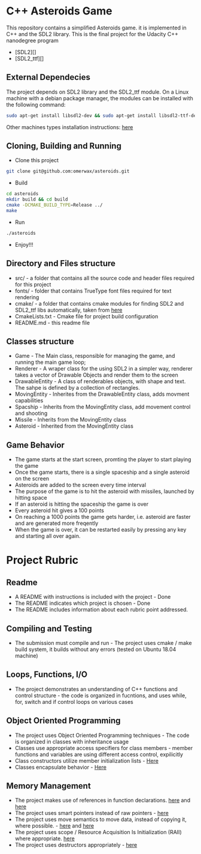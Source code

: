 # C++ Asteroids Game

This repository contains a simplified Asteroids game.
it is implemented in C++ and the SDL2 library.
This is the final project for the Udacity C++ nanodegree program

- [SDL2][]
- [SDL2_ttf][]

## External Dependecies

The project depends on SDL2 library and the SDL2_ttf module.
On a Linux machine with a debian package manager,
the modules can be installed with the following command:

```sh
sudo apt-get install libsdl2-dev && sudo apt-get install libsdl2-ttf-dev
```
Other machines types installation instructions:
[here](https://wiki.libsdl.org/Installation)



## Cloning, Building and Running

- Clone this project
```sh
git clone git@github.com:omerwax/asteroids.git
```
- Build
```sh
cd asteroids
mkdir build && cd build
cmake -DCMAKE_BUILD_TYPE=Release ../
make
```
- Run
```sh
./asteroids
```
- Enjoy!!!

## Directory and Files structure
- src/ - a folder that contains all the source code and header files required for this project
- fonts/ - folder that contains TrueType font files required for text rendering
- cmake/ - a folder that contains cmake modules for finding SDL2 and SDL2_ttf libs automatically, 
           taken from [here](git@github.com:aminosbh/sdl2-cmake-modules.git)
- CmakeLists.txt - Cmake file for project build configuration
- README.md - this readme file

## Classes structure
- Game  - The Main class, responsible for managing the game, and running the main game loop;
- Renderer - A wraper class for the using SDL2 in a simpler way, renderer takes a vector of Drawable Objects and render them to the screen
- DrawableEntity - A class of renderables objects, with shape and text. The sahpe is defined by a collection of rectangles.
- MovingEntity - Inherites from the DrawableEntity class, adds movment capabilities
- Spacship - Inherits from the MovingEntity class, add movement control and shooting 
- Missile - Inherits from the MovingEntity class
- Asteroid - Inherited from the MovingEntity class

## Game Behavior
- The game starts at the start screen, promting the player to start playing the game
- Once the game starts, there is a single spaceship and a single asteroid on the screen
- Asteroids are added to the screen every time interval
- The purpose of the game is to hit the asteroid with missiles, launched by hitting space
- If an asteroid is hitting the spaceship the game is over
- Every asteroid hit gives a 100 points
- On reaching a 1000 points the game gets harder, i.e. asteroid are faster and are generated more freqently
- When the game is over, it can be restarted easily by pressing any key and starting all over again.

# Project Rubric
## Readme
- A README with instructions is included with the project - Done
- The README indicates which project is chosen - Done
- The README includes information about each rubric point addressed.
## Compiling and Testing
- The submission must compile and run - The project uses cmake / make build system, it builds without any errors (tested on Ubuntu 18.04 machine)
## Loops, Functions, I/O
- The project demonstrates an understanding of C++ functions and control structure - the code is organized in fucntions, and uses while, for, switch and if control loops on various cases
## Object Oriented Programming
- The project uses Object Oriented Programming techniques - The code is organized in classes with inheritance usage
- Classes use appropriate access specifiers for class members - member functions and variables are using different access control, expilicitly
- Class constructors utilize member initialization lists - [Here](https://github.com/omerwax/asteroids/blob/8ba5cb90a970382fa36c02913d1288abfb8b14be/src/game.h#L28)
- Classes encapsulate behavior - [Here](https://github.com/omerwax/asteroids/blob/8ba5cb90a970382fa36c02913d1288abfb8b14be/src/spaceship.h#L17)
## Memory Management
- The project makes use of references in function declarations. [here](https://github.com/omerwax/asteroids/blob/8ba5cb90a970382fa36c02913d1288abfb8b14be/src/renderer.cpp#L62) and [here](https://github.com/omerwax/asteroids/blob/8ba5cb90a970382fa36c02913d1288abfb8b14be/src/game.cpp#L331)
- The project uses smart pointers instead of raw pointers - [here](https://github.com/omerwax/asteroids/blob/8ba5cb90a970382fa36c02913d1288abfb8b14be/src/game.cpp#L20)
 - The project uses move semantics to move data, instead of copying it, where possible. - [here](https://github.com/omerwax/asteroids/blob/8ba5cb90a970382fa36c02913d1288abfb8b14be/src/drawable_entity.h#L47) and [here](https://github.com/omerwax/asteroids/blob/8ba5cb90a970382fa36c02913d1288abfb8b14be/src/game.cpp#L28)
 - The project uses scope / Resource Acquisition Is Initialization (RAII) where appropriate. [here](https://github.com/omerwax/asteroids/blob/8ba5cb90a970382fa36c02913d1288abfb8b14be/src/game.cpp#L20)
 - The project uses destructors appropriately - [here](https://github.com/omerwax/asteroids/blob/8ba5cb90a970382fa36c02913d1288abfb8b14be/src/renderer.cpp#L50)












